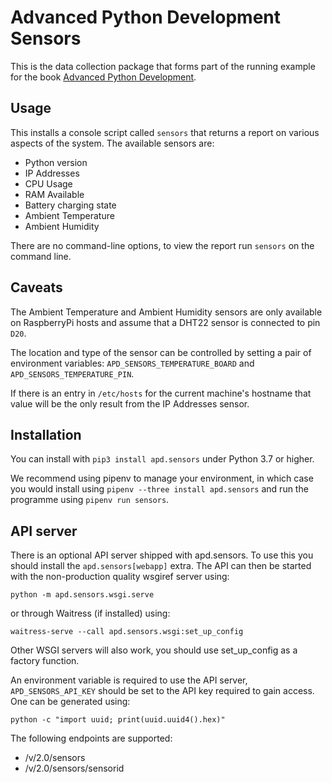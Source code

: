 # Advanced Python Development Sensors

This is the data collection package that forms part of the running example
for the book [Advanced Python Development](https://advancedpython.dev).

## Usage

This installs a console script called `sensors` that returns a report on
various aspects of the system. The available sensors are:

* Python version
* IP Addresses
* CPU Usage
* RAM Available
* Battery charging state
* Ambient Temperature
* Ambient Humidity

There are no command-line options, to view the report run `sensors` on the
command line.

## Caveats

The Ambient Temperature and Ambient Humidity sensors are only available on
RaspberryPi hosts and assume that a DHT22 sensor is connected to pin `D20`.

The location and type of the sensor can be controlled by setting a pair of
environment variables: `APD_SENSORS_TEMPERATURE_BOARD` and
`APD_SENSORS_TEMPERATURE_PIN`.

If there is an entry in `/etc/hosts` for the current machine's hostname that
value will be the only result from the IP Addresses sensor.

## Installation

You can install with `pip3 install apd.sensors` under Python 3.7 or higher.

We recommend using pipenv to manage your environment, in which case you would
install using `pipenv --three install apd.sensors` and run the programme using 
`pipenv run sensors`.

## API server

There is an optional API server shipped with apd.sensors. To use this you
should install the `apd.sensors[webapp]` extra. The API can then be started
with the non-production quality wsgiref server using:

    python -m apd.sensors.wsgi.serve

or through Waitress (if installed) using:

    waitress-serve --call apd.sensors.wsgi:set_up_config

Other WSGI servers will also work, you should use set_up_config as a factory
function.

An environment variable is required to use the API server, `APD_SENSORS_API_KEY`
should be set to the API key required to gain access. One can be generated
using:

    python -c "import uuid; print(uuid.uuid4().hex)"

The following endpoints are supported:

* /v/2.0/sensors
* /v/2.0/sensors/sensorid
